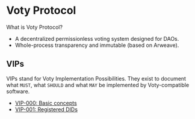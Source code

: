 # Voty Protocol

What is Voty Protocol?

- A decentralized permissionless voting system designed for DAOs.
- Whole-process transparency and immutable (based on Arweave).

## VIPs

VIPs stand for Voty Implementation Possibilities. They exist to document what `MUST`, what `SHOULD` and what `MAY` be implemented by Voty-compatible software.

- [VIP-000: Basic concepts](/vips/VIP-000.md)
- [VIP-001: Registered DIDs](/vips/VIP-001.md)
